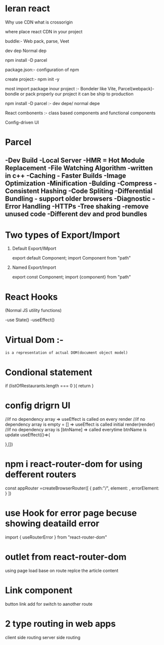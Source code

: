 # leran react

Why use CDN 
what is crossorigin

where place react CDN in your project

buddle:- Web pack, parse, Veet

dev dep
Normal dep

npm install -D parcel

package.json:- configuration of npm

create project:- 
               npm init -y

most import package inour project :- Bondeler like Vite, Parcel(webpack)- bondle or pack properly our project it can be ship to production 


npm install -D  parcel :- dev depe/ normal depe

React combonents :- class based components and functional components

Config-driven UI


# Parcel

-Dev Build
-Local Server
-HMR = Hot Module Replacement
-File Watching Algorithm -written in c++
-Caching - Faster  Builds
-Image Optimization
-Minification
-Bulding
-Compress
-Consistent Hashing
-Code Spliting
-Differential Bundling - support older browsers
-Diagnostic
-Error Handling
-HTTPs
-Tree shaking -remove unused code
-Different dev and prod bundles
-

# Two types of Export/Import

1. Default Export/IMport

     export default Component;
     import Component from "path"
     

2. Named Export/Import
    
    export const Component;
    import {component} from "path"
     

# React Hooks
 (Normal JS utility functions)

  -use State()
  -useEffect() 

# Virtual Dom :-
    is a representation of actual DOM(document object model)
# Condional statement 
  if (listOfRestaurants.length === 0 ){
   return  <shimmer />
  }


  # config drigrn UI

  //if no dependency array => useEffect is called on every render
  //if no dependency array is empty = [] => useEffect is called initial render(render)
   //if no dependency array is [btnName] => called everytime btnName is update
  useEffect(()=>{

  },[])


  # npm i react-router-dom for using defferent routers
  const appRouter =createBrowserRouter([
    {
        path:"/",
        element: <AppLayout/>,
        errorElement: <Error/>
    }
])


#  use Hook for error page becuse showing deataild error
 import { useRouterError } from "react-router-dom"

 # outlet from react-router-dom
   using page load base on route
   replce the article content

# Link component
  button link add for switch to aanother route   

# 2 type routing in web apps
  client side routing
  server side routing      
